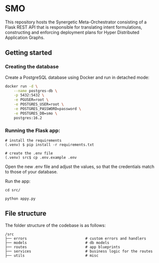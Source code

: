 # SMO

This repository hosts the Synergetic Meta-Orchestrator consisting of a Flask REST API that is responsible for translating intent formulations, constructing and enforcing deployment plans for Hyper Distributed Application Graphs.

## Getting started
### Creating the database
Create a PostgreSQL database using Docker and run in detached mode:
```bash
docker run -d \
	--name postgres-db \
    -p 5432:5432 \
    -e PGUSER=root \
    -e POSTGRES_USER=root \
	-e POSTGRES_PASSWORD=password \
    -e POSTGRES_DB=smo \
	postgres:16.2
```

### Running the Flask app:
```
# install the requirements
(.venv) $ pip install -r requirements.txt

# create the .env file
(.venv) src$ cp .env.example .env
```

Open the new .env file and adjust the values, so that the credentials match to those of your database.

Run the app:
```
cd src/

python appy.py
```

## File structure
The folder structure of the codebase is as follows:
```
/src
├── errors  					     # custom errors and handlers
├── models						     # db models
├── routes						     # app blueprints
├── services				         # business logic for the routes
├── utils					         # misc
```
